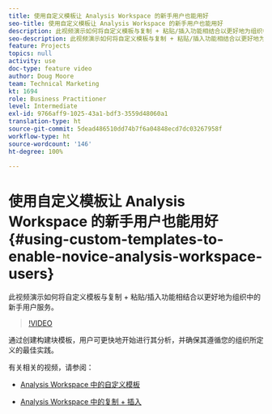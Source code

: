 ```yaml
---
title: 使用自定义模板让 Analysis Workspace 的新手用户也能用好
seo-title: 使用自定义模板让 Analysis Workspace 的新手用户也能用好
description: 此视频演示如何将自定义模板与复制 + 粘贴/插入功能相结合以更好地为组织中的新手用户服务。
seo-description: 此视频演示如何将自定义模板与复制 + 粘贴/插入功能相结合以更好地为组织中的新手用户服务。
feature: Projects
topics: null
activity: use
doc-type: feature video
author: Doug Moore
team: Technical Marketing
kt: 1694
role: Business Practitioner
level: Intermediate
exl-id: 9766aff9-1025-43a1-bdf3-3559d48060a1
translation-type: ht
source-git-commit: 5dead486510dd74b7f6a04848ecd7dc03267958f
workflow-type: ht
source-wordcount: '146'
ht-degree: 100%

---
```


# 使用自定义模板让 Analysis Workspace 的新手用户也能用好{#using-custom-templates-to-enable-novice-analysis-workspace-users}

此视频演示如何将自定义模板与复制 + 粘贴/插入功能相结合以更好地为组织中的新手用户服务。

>[!VIDEO](https://video.tv.adobe.com/v/23234/?quality=12)

通过创建构建块模板，用户可更快地开始进行其分析，并确保其遵循您的组织所定义的最佳实践。

有关相关的视频，请参阅：

* [Analysis Workspace 中的自定义模板](https://helpx.adobe.com/cn/analytics/kt/using/create-manage-custom-templates-analysis-workspace-feature-video-use.html)

* [Analysis Workspace 中的复制 + 插入](https://helpx.adobe.com/cn/analytics/kt/using/copy-insert-analysis-workspace-feature-video-use.html)
